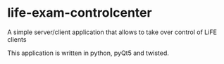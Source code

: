 # life-exam-controlcenter
A simple server/client application that allows to take over control of LiFE clients

This application is written in python, pyQt5 and twisted.


